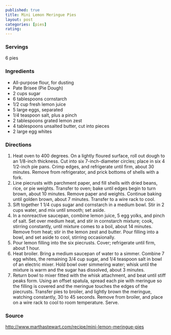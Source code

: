 ```yaml
---
published: true
title: Mini Lemon Meringue Pies
layout: post
categories: [pies]
rating: 
---
```

### Servings
6 pies

### Ingredients
- All-purpose flour, for dusting
- Pate Brisee (Pie Dough)
- 2 cups sugar
- 6 tablespoons cornstarch
- 1/2 cup fresh lemon juice
- 5 large eggs, separated
- 1/4 teaspoon salt, plus a pinch
- 2 tablespoons grated lemon zest
- 4 tablespoons unsalted butter, cut into pieces
- 2 large egg whites




### Directions
1. Heat oven to 400 degrees. On a lightly floured surface, roll out dough to an 1/8-inch thickness. Cut into six 7-inch-diameter circles; place in six 4 1/2-inch pie pans. Crimp edges, and refrigerate until firm, about 30 minutes. Remove from refrigerator, and prick bottoms of shells with a fork.
2. Line piecrusts with parchment paper, and fill shells with dried beans, rice, or pie weights. Transfer to oven; bake until edges begin to turn brown, about 10 minutes. Remove paper and weights. Continue baking until golden brown, about 7 minutes. Transfer to a wire rack to cool.
3. Sift together 1 1/4 cups sugar and cornstarch in a medium bowl. Stir in 2 cups water, and mix until smooth; set aside.
4. In a nonreactive saucepan, combine lemon juice, 5 egg yolks, and pinch of salt. Set over medium heat, and stir in cornstarch mixture; cook, stirring constantly, until mixture comes to a boil, about 14 minutes. Remove from heat; stir in the lemon zest and butter. Pour filling into a bowl, and set aside to cool, stirring occasionally.
5. Pour lemon filling into the six piecrusts. Cover; refrigerate until firm, about 1 hour.
6. Heat broiler. Bring a medium saucepan of water to a simmer. Combine 7 egg whites, the remaining 3/4 cup sugar, and 1/4 teaspoon salt in bowl of an electric mixer. Hold bowl over simmering water; whisk until the mixture is warm and the sugar has dissolved, about 3 minutes.
7. Return bowl to mixer fitted with the whisk attachment, and beat until stiff peaks form. Using an offset spatula, spread each pie with meringue so the filling is covered and the meringue touches the edges of the piecrusts. Transfer pies to broiler, and lightly brown the meringue, watching constantly, 30 to 45 seconds. Remove from broiler, and place on a wire rack to cool to room temperature. Serve.

### Source
<a href="http://www.marthastewart.com/recipe/mini-lemon-meringue-pies" target="new">http://www.marthastewart.com/recipe/mini-lemon-meringue-pies</a>
